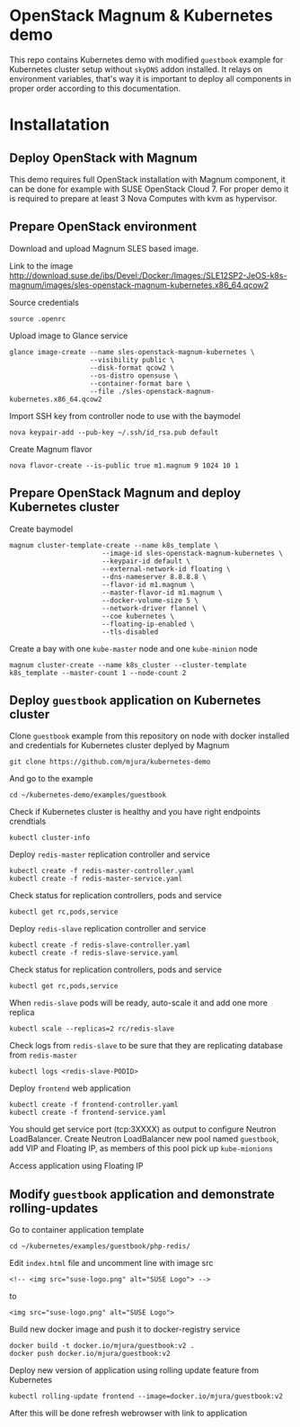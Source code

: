 # OpenStack Magnum & Kubernetes demo

This repo contains Kubernetes demo with modified `guestbook` example for Kubernetes cluster setup without `skyDNS` addon installed. It relays on environment variables, that's way it is important to deploy all components in proper order according to this documentation.

# Installatation 

## Deploy OpenStack with Magnum

This demo requires full OpenStack installation with Magnum component, it can be done for example with SUSE OpenStack Cloud 7. For proper demo it is required to prepare at least 3 Nova Computes with kvm as hypervisor.

## Prepare OpenStack environment

Download and upload Magnum SLES based image.

Link to the image
http://download.suse.de/ibs/Devel:/Docker:/Images:/SLE12SP2-JeOS-k8s-magnum/images/sles-openstack-magnum-kubernetes.x86_64.qcow2

Source credentials
```
source .openrc
```

Upload image to Glance service
```
glance image-create --name sles-openstack-magnum-kubernetes \
                    --visibility public \
                    --disk-format qcow2 \
                    --os-distro opensuse \
                    --container-format bare \
                    --file ./sles-openstack-magnum-kubernetes.x86_64.qcow2
```

Import SSH key from controller node to use with the baymodel
```
nova keypair-add --pub-key ~/.ssh/id_rsa.pub default
```

Create Magnum flavor
```
nova flavor-create --is-public true m1.magnum 9 1024 10 1
```

## Prepare OpenStack Magnum and deploy Kubernetes cluster

Create baymodel
```
magnum cluster-template-create --name k8s_template \
                       --image-id sles-openstack-magnum-kubernetes \
                       --keypair-id default \
                       --external-network-id floating \
                       --dns-nameserver 8.8.8.8 \
                       --flavor-id m1.magnum \
                       --master-flavor-id m1.magnum \
                       --docker-volume-size 5 \
                       --network-driver flannel \
                       --coe kubernetes \
                       --floating-ip-enabled \
                       --tls-disabled
```

Create a bay with one `kube-master` node and one `kube-minion` node
```
magnum cluster-create --name k8s_cluster --cluster-template k8s_template --master-count 1 --node-count 2
```

## Deploy `guestbook` application on Kubernetes cluster

Clone `guestbook` example from this repository on node with docker installed and credentials for Kubernetes cluster deplyed by Magnum
```
git clone https://github.com/mjura/kubernetes-demo
```

And go to the example 
```
cd ~/kubernetes-demo/examples/guestbook
```

Check if Kubernetes cluster is healthy and you have right endpoints crendtials
```
kubectl cluster-info
```

Deploy `redis-master` replication controller and service
```
kubectl create -f redis-master-controller.yaml
kubectl create -f redis-master-service.yaml
```

Check status for replication controllers, pods and service
```
kubectl get rc,pods,service
```

Deploy `redis-slave` replication controller and service
```
kubectl create -f redis-slave-controller.yaml
kubectl create -f redis-slave-service.yaml
```

Check status for replication controllers, pods and service
```
kubectl get rc,pods,service

```

When `redis-slave` pods will be ready, auto-scale it and add one more replica
```
kubectl scale --replicas=2 rc/redis-slave
```

Check logs from `redis-slave` to be sure that they are replicating database from `redis-master`
```
kubectl logs <redis-slave-PODID>
```

Deploy `frontend` web application
```
kubectl create -f frontend-controller.yaml
kubectl create -f frontend-service.yaml
```

You should get service port (tcp:3XXXX) as output to configure Neutron LoadBalancer. Create Neutron LoadBalancer new pool named `guestbook`, add VIP and Floating IP, as members of this pool pick up `kube-mionions`

Access application using Floating IP

## Modify `guestbook` application and demonstrate rolling-updates

Go to container application template
```
cd ~/kubernetes/examples/guestbook/php-redis/
```
Edit `index.html` file and uncomment line with image src
```
<!-- <img src="suse-logo.png" alt="SUSE Logo"> -->
```
to
```
<img src="suse-logo.png" alt="SUSE Logo">
```

Build new docker image and push it to docker-registry service
```
docker build -t docker.io/mjura/guestbook:v2 .
docker push docker.io/mjura/guestbook:v2
```

Deploy new version of application using rolling update feature from Kubernetes
```
kubectl rolling-update frontend --image=docker.io/mjura/guestbook:v2
```

After this will be done refresh webrowser with link to application

